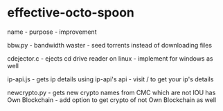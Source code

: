 # effective-octo-spoon
name - purpose - improvement

bbw.py       - bandwidth waster                                                    - seed torrents instead of downloading files  
  
cdejector.c  - ejects cd drive reader on linux                                     - implement for windows as well  
  
ip-api.js    - gets ip details using ip-api's api                                  - visit / to get your ip's details  
  
newcrypto.py - gets new crypto names from CMC which are not IOU has Own Blockchain - add option to get crypto of not Own Blockchain as well  
  
